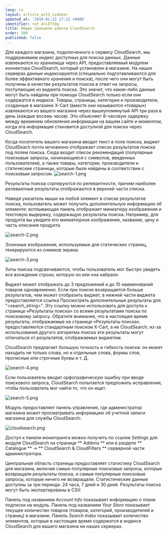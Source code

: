 ```yaml
---
lang: ru
layout: article_with_sidebar
updated_at: '2019-01-22 17:12 +0400'
identifier: ref_4rLETt0g
title: Общие принципы работы CloudSearch
order: 300
published: false
---
```

Для каждого магазина, подключенного к сервису CloudSearch, мы поддерживаем индекс доступных для поиска данных. Данные извлекаются из хранилища через API, предоставляемый модулем коннектора CloudSearch, который установлен в магазине. На наших серверах данные индексируются (специально подготавливаются для более эффективного хранения и поиска), после чего они могут быть получены в качестве результатов поиска в ответ на запросы, поступающие из виджета поиска. Это значит, что какие-либо данные могут быть найдены при помощи CloudSearch только если они содержатся в индексе. Товары, страницы, категории и производители, созданные в магазине X-Cart (вместе они называются «товары») извлекаются из вашего магазина через вышеупомянутый API три раза в день (каждые восемь часов). Это объясняет 8-часовую задержку между временем обновления информации на вашем сайте и моментом, когда эта информация становится доступной для поиска через CloudSearch.

Когда посетитель вашего магазина вводит текст в поле поиска, виджет CloudSeach почти мгновенно отображает список результатов поиска под полем поиска. Сюда входит список рекомендаций (популярные поисковые запросы, начинающиеся с символов, введенных пользователем), а также товары, категории, производители и статические страницы, которые были найдены в соответствии с поисковым запросом.
   ![search-1.png]({{site.baseurl}}/attachments/ref_5IHjr19k/search-1.png)

Результаты поиска сортируются по релевантности, причем наиболее релевантные результаты отображаются в верхней части списка.

Наведя указатель мыши на любой элемент в списке результатов поиска, пользователь может получить дополнительную информацию об элементе: всплывающая панель отображает миниатюру изображения и текстовую выдержку, содержащую результаты поиска. Например, для продукта вы увидите его миниатюрное изображение, название, цену и часть описания продукта.

![search-2.png]({{site.baseurl}}/attachments/ref_5IHjr19k/search-2.png)

Эскизные изображения, используемые для статических страниц, генерируются из снимков экрана:

![search-3.png]({{site.baseurl}}/attachments/ref_5IHjr19k/search-3.png)

Хиты поиска подсвечиваются, чтобы пользователь мог быстро увидеть все вхождения строки, которую он или она набрали.

Виджет может отображать до 3 предложений и до 10 наименований товаров одновременно. Если при поиске возвращается больше результатов, чем может отобразить виджет, в нижней части виджета предоставляется ссылка Просмотреть дополнительные результаты для "<search_string>". Эту ссылку можно использовать для доступа к странице «Результаты поиска» со всеми результатами поиска по поисковому запросу. Обратите внимание, что в настоящее время результаты, отображаемые на странице «Результаты поиска», предоставляются стандартным поиском X-Cart, а не CloudSearch; из-за использования другого алгоритма поиска эти результаты могут отличаться от результатов, отображаемых виджетом.

CloudSearch предлагает большую точность и гибкость поиска: он может находить не только слова, но и отдельные слова, формы слов, прописные или строчные буквы и т. Д.

![search-4.png]({{site.baseurl}}/attachments/ref_5IHjr19k/search-4.png)

Если пользователь вводит орфографическую ошибку при вводе поискового запроса, CloudSearch попытается предложить исправления, чтобы пользователь мог найти то, что он ищет.

![search-5.png]({{site.baseurl}}/attachments/ref_5IHjr19k/search-5.png)

Модуль предоставляет панель управления, где администратор магазина может просматривать информацию об учетной записи магазина для службы CloudSearch:

![cloudsearch.png]({{site.baseurl}}/attachments/ref_5IHjr19k/cloudsearch.png)

Доступ к панели мониторинга можно получить по ссылке _Settings_ для модуля CloudSearch на странице ** Addons ** или в разделе ** Catalogue ** -> ** CloudSearch & CloudFilters ** серверной части администратора.

Центральная область страницы предоставляет статистику CloudSearch для магазина, включая самые популярные поисковые запросы, которые возвращали результаты поиска, и самые популярные поисковые запросы, которые ничего не возвращали. Статистические данные доступны за три периода: 24 часа, 7 дней и 30 дней. Результаты поиска могут быть экспортированы в CSV.

Панель под названием _Account Info_ показывает информацию о плане подписки на модуль.
Панель под названием _Your Store_ показывает текущее количество товаров (товаров, категорий, производителей и страниц) в магазине.
Панель _Search Index_ показывает количество элементов, которые в настоящее время содержатся в индексе CloudSearch для вашего магазина на наших серверах.
